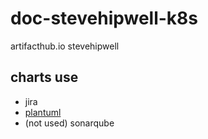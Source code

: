 # doc-stevehipwell-k8s
artifacthub.io stevehipwell

## charts use
* jira
* [plantuml](https://artifacthub.io/packages/helm/stevehipwell/plantuml)
* (not used) sonarqube